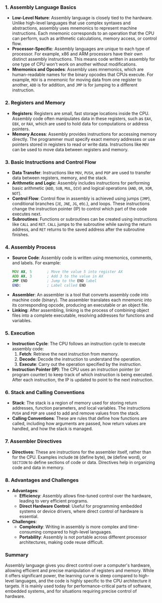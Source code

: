 ### 1. **Assembly Language Basics**
   - **Low-Level Nature**: Assembly language is closely tied to the hardware. Unlike high-level languages that use complex syntaxes and abstractions, assembly uses mnemonics to represent machine instructions. Each mnemonic corresponds to an operation that the CPU can perform, such as arithmetic calculations, memory access, or control flow.
   - **Processor-Specific**: Assembly languages are unique to each type of processor. For example, x86 and ARM processors have their own distinct assembly instructions. This means code written in assembly for one type of CPU won't work on another without modifications.
   - **Mnemonics and Opcodes**: Assembly uses mnemonics, which are human-readable names for the binary opcodes that CPUs execute. For example, `MOV` is a mnemonic for moving data from one register to another, `ADD` is for addition, and `JMP` is for jumping to a different instruction.

### 2. **Registers and Memory**
   - **Registers**: Registers are small, fast storage locations inside the CPU. Assembly code often manipulates data in these registers, such as `EAX`, `EBX`, or `RAX`, which are used to hold data for computations or address pointers.
   - **Memory Access**: Assembly provides instructions for accessing memory directly. The programmer must specify exact memory addresses or use pointers stored in registers to read or write data. Instructions like `MOV` can be used to move data between registers and memory.

### 3. **Basic Instructions and Control Flow**
   - **Data Transfer**: Instructions like `MOV`, `PUSH`, and `POP` are used to transfer data between registers, memory, and the stack.
   - **Arithmetic and Logic**: Assembly includes instructions for performing basic arithmetic (`ADD`, `SUB`, `MUL`, `DIV`) and logical operations (`AND`, `OR`, `XOR`, `NOT`).
   - **Control Flow**: Control flow in assembly is achieved using jumps (`JMP`), conditional branches (`JE`, `JNE`, `JG`, etc.), and loops. These instructions change the instruction pointer (IP) to control which part of the code executes next.
   - **Subroutines**: Functions or subroutines can be created using instructions like `CALL` and `RET`. `CALL` jumps to the subroutine while saving the return address, and `RET` returns to the saved address after the subroutine finishes.

### 4. **Assembly Process**
   - **Source Code**: Assembly code is written using mnemonics, comments, and labels. For example:
     ```asm
     MOV AX, 5       ; Move the value 5 into register AX
     ADD AX, 3       ; Add 3 to the value in AX
     JMP END         ; Jump to the END label
     END:            ; Label called END
     ```
   - **Assembler**: An assembler is a tool that converts assembly code into machine code (binary). The assembler translates each mnemonic into its corresponding opcode, producing an executable or an object file.
   - **Linking**: After assembling, linking is the process of combining object files into a complete executable, resolving addresses for functions and variables.

### 5. **Execution**
   - **Instruction Cycle**: The CPU follows an instruction cycle to execute assembly code:
     1. **Fetch**: Retrieve the next instruction from memory.
     2. **Decode**: Decode the instruction to understand the operation.
     3. **Execute**: Carry out the operation specified by the instruction.
   - **Instruction Pointer (IP)**: The CPU uses an instruction pointer (or program counter) to keep track of which instruction is being executed. After each instruction, the IP is updated to point to the next instruction.

### 6. **Stack and Calling Conventions**
   - **Stack**: The stack is a region of memory used for storing return addresses, function parameters, and local variables. The instructions `PUSH` and `POP` are used to add and remove values from the stack.
   - **Calling Conventions**: These are rules that define how functions are called, including how arguments are passed, how return values are handled, and how the stack is managed.

### 7. **Assembler Directives**
   - **Directives**: These are instructions for the assembler itself, rather than for the CPU. Examples include `DB` (define byte), `DW` (define word), or `SECTION` to define sections of code or data. Directives help in organizing code and data in memory.

### 8. **Advantages and Challenges**
   - **Advantages**:
     - **Efficiency**: Assembly allows fine-tuned control over the hardware, leading to very efficient programs.
     - **Direct Hardware Control**: Useful for programming embedded systems or device drivers, where direct control of hardware is essential.
   - **Challenges**:
     - **Complexity**: Writing in assembly is more complex and time-consuming compared to high-level languages.
     - **Portability**: Assembly is not portable across different processor architectures, making code reuse difficult.
### Summary
Assembly language gives you direct control over a computer's hardware, allowing efficient and precise manipulation of registers and memory. While it offers significant power, the learning curve is steep compared to high-level languages, and the code is highly specific to the CPU architecture it targets. It is mainly used today for performance-critical parts of software, embedded systems, and for situations requiring precise control of hardware.